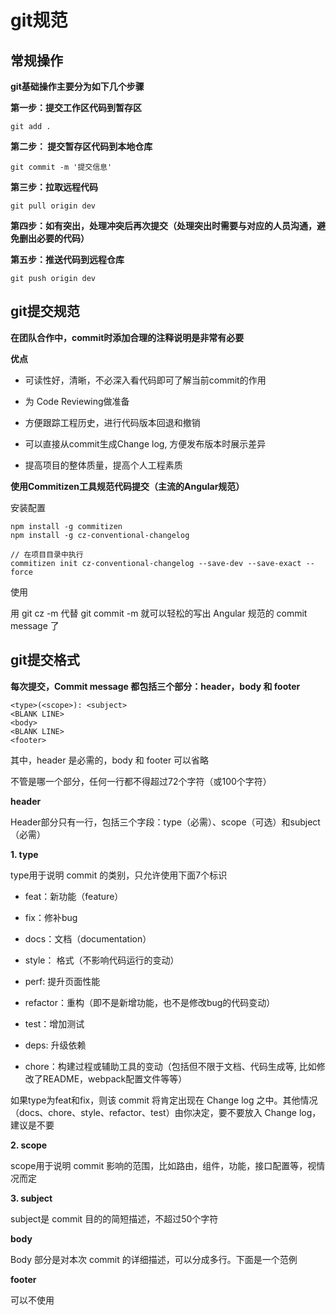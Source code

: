 # git规范

## 常规操作

**<p class="tip-color"><i class="fa fa-lightbulb-o"></i> git基础操作主要分为如下几个步骤</p>**

**第一步：提交工作区代码到暂存区**

```
git add .
```

**第二步： 提交暂存区代码到本地仓库**

```
git commit -m '提交信息'
```

**第三步：拉取远程代码**

```
git pull origin dev
```

**<p class="error-color">第四步：如有突出，处理冲突后再次提交（处理突出时需要与对应的人员沟通，避免删出必要的代码）</p>**

**第五步：推送代码到远程仓库**

```
git push origin dev
```

## git提交规范

**在团队合作中，commit时添加合理的注释说明是非常有必要**

**<p class="tip-color"><i class="fa fa-lightbulb-o"></i> 优点</p>**

+ 可读性好，清晰，不必深入看代码即可了解当前commit的作用

+ 为 Code Reviewing做准备

+ 方便跟踪工程历史，进行代码版本回退和撤销

+ 可以直接从commit生成Change log, 方便发布版本时展示差异

+ 提高项目的整体质量，提高个人工程素质

**使用Commitizen工具规范代码提交（主流的Angular规范）**

<p class="tip-color">安装配置</p>

```
npm install -g commitizen
npm install -g cz-conventional-changelog

// 在项目目录中执行
commitizen init cz-conventional-changelog --save-dev --save-exact --force
```

<p class="tip-color">使用</p>

用 git cz -m 代替 git commit -m 就可以轻松的写出 Angular 规范的 commit message 了

## git提交格式

**每次提交，Commit message 都包括三个部分：header，body 和 footer**

```
<type>(<scope>): <subject>
<BLANK LINE>
<body>
<BLANK LINE>
<footer>
```

<p>其中，header 是必需的，body 和 footer 可以省略</p>
<p>不管是哪一个部分，任何一行都不得超过72个字符（或100个字符）</p>

**<p class="tip-color"><i class="fa fa-lightbulb-o"></i> header</p>**

Header部分只有一行，包括三个字段：type（必需）、scope（可选）和subject（必需）

**<p class="warn-color">1. type</p>**

type用于说明 commit 的类别，只允许使用下面7个标识

+ feat：新功能（feature）

+ fix：修补bug

+ docs：文档（documentation）

+ style： 格式（不影响代码运行的变动）

+ perf: 提升页面性能

+ refactor：重构（即不是新增功能，也不是修改bug的代码变动）

+ test：增加测试

+ deps: 升级依赖

+ chore：构建过程或辅助工具的变动（包括但不限于文档、代码生成等, 比如修改了README，webpack配置文件等等）

如果type为feat和fix，则该 commit 将肯定出现在 Change log 之中。其他情况（docs、chore、style、refactor、test）由你决定，要不要放入 Change log，建议是不要

**<p class="warn-color">2. scope</p>**

scope用于说明 commit 影响的范围，比如路由，组件，功能，接口配置等，视情况而定

**<p class="warn-color">3. subject</p>**

subject是 commit 目的的简短描述，不超过50个字符

**<p class="tip-color"><i class="fa fa-lightbulb-o"></i> body</p>**

Body 部分是对本次 commit 的详细描述，可以分成多行。下面是一个范例

**<p class="tip-color"><i class="fa fa-lightbulb-o"></i> footer</p>**

可以不使用
